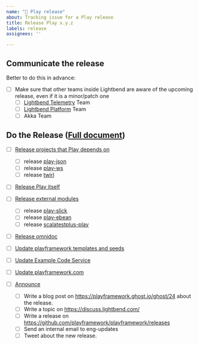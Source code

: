 ```yaml
---
name: "🚢 Play release"
about: Tracking issue for a Play release
title: Release Play x.y.z
labels: release
assignees: ''

---
```


## Communicate the release

Better to do this in advance:

- [ ] Make sure that other teams inside Lightbend are aware of the upcoming release, even if it is a minor/patch one
  - [ ] [Lightbend Telemetry](https://developer.lightbend.com/docs/telemetry/current/home.html) Team
  - [ ] [Lightbend Platform](https://www.lightbend.com/lightbend-platform) Team
  - [ ] Akka Team

## Do the Release ([Full document](https://github.com/lightbend/play-meta/blob/master/releasing/play.md))

- [ ] [Release projects that Play depends on][]
  - [ ] release [play-json][]
  - [ ] release [play-ws][]
  - [ ] release [twirl][]

- [ ] [Release Play itself][]

- [ ] [Release external modules][]
  - [ ] release [play-slick][]
  - [ ] release [play-ebean][]
  - [ ] release [scalatestplus-play][]

- [ ] [Release omnidoc][]

- [ ] [Update playframework templates and seeds][]
- [ ] [Update Example Code Service][]
- [ ] [Update playframework.com][]

- [ ] [Announce][]
  - [ ] Write a blog post on <https://playframework.ghost.io/ghost/24> about the release.
  - [ ] Write a topic on <https://discuss.lightbend.com/>
  - [ ] Write a release on <https://github.com/playframework/playframework/releases>
  - [ ] Send an internal email to eng-updates
  - [ ] Tweet about the new release.

[Release projects that Play depends on]: https://github.com/lightbend/play-meta/blob/master/releasing/play.md#step-0---release-projects-that-play-depends-on-play-json-play-ws-twirl
[Release Play itself]: https://github.com/lightbend/play-meta/blob/master/releasing/play.md#step-1---release-play-itself
[Release external modules]: https://github.com/lightbend/play-meta/blob/master/releasing/play.md#step-2---release-external-modules-play-slick-play-ebean-scalatestplus-play
[Release omnidoc]: https://github.com/lightbend/play-meta/blob/master/releasing/play.md#step-3---release-omnidoc
[Update playframework templates and seeds]: https://github.com/lightbend/play-meta/blob/master/releasing/play.md#step-4---update-playframework-templates-and-seeds
[Update Example Code Service]: https://github.com/lightbend/play-meta/blob/master/releasing/play.md#step-5---update-example-code-service
[Update playframework.com]: https://github.com/lightbend/play-meta/blob/master/releasing/play.md#step-6---update-playframeworkcom
[Announce]: https://github.com/lightbend/play-meta/blob/master/releasing/play.md#step-7---announce

[play-ebean]: https://github.com/playframework/play-ebean
[play-json]: https://github.com/playframework/play-json
[play-slick]: https://github.com/playframework/play-slick
[play-ws]: https://github.com/playframework/play-ws
[scalatestplus-play]: https://github.com/playframework/scalatestplus-play
[twirl]: https://github.com/playframework/twirl
